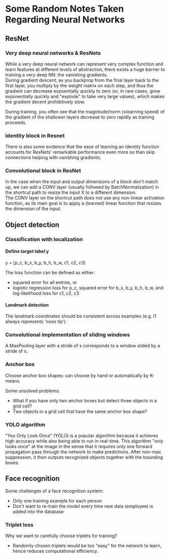 # Some Random Notes Taken Regarding Neural Networks

## ResNet
### Very deep neural networks & ResNets
While a very deep neural network can represent very complex function and learn features at different levels of abstraction,
there exists a huge barrier to training a very deep NN: the vanishing gradients. 
<br/>
During gradient descent, as you backprop from the final layer back to the first layer, you multiply by the weight matrix on
each step, and thus the gradient can decrease expoentially quickly to zero (or, in rare cases, grow exponentially quickly      and "explode" to take very large values), which makes the gradient decent prohibitively slow.

During training, you often see that the magnitude/norm (≈learning speed) of the gradient of the shallower layers decrease 
to zero rapidly as training proceeds.

### Identity block in Resnet
There is also some evidence that the ease of learning an identity function accounts for ResNets' remarkable performance 
even more so than skip connections helping with vanishing gradients.
<br/>

### Convolutional block in ResNet
In the case when the input and output dimensions of a block don't match up, we can add a CONV layer (usually followed by
BatchNormalization) in the shortcut path to resize the input X to a different dimension.
<br/>
The CONV layer on the shortcut path does not use any non-linear activation function, as its main goal is to apply a (learned)
linear function that resizes the dimension of the input.

## Object detection
### Classification with localization
#### Define target label y
y = [p_c, b_x, b_y, b_h, b_w, c1, c2, c3]

The loss function can be defined as either:
- squared error for all entries, or
- logistic regression loss for p_c, squared error for b_x, b_y, b_h, b_w, and log-likelihood loss for c1, c2, c3
#### Landmark detection
The landmark coordinates should be consistent across examples (e.g. l1 always represents 'noes tip').
<br/>

### Convolutional implementation of sliding windows
A MaxPooling layer with a stride of s corresponds to a window slided by a stride of s.
<br/>

### Anchor box
Choose anchor box shapes: can choose by hand or automatically by K-means.

Some unsolved problems:
- What if you have only two anchor boxes but detect three objects in a grid cell?
- Two objects in a grid cell that have the same anchor box shape?

### YOLO algorithm
"You Only Look Once" (YOLO) is a popular algorithm because it achieves high accuracy while also being able to run in real-time. This algorithm "only looks once" at the image in the sense that it requires only one forward propagation pass through the network to make predictions. After non-max suppression, it then outputs recognized objects together with the bounding boxes.

## Face recognition
Some challenges of a face recognition system:
- Only one training example for each person
- Don't want to re-train the model every time new data (employee) is added into the database

### Triplet loss
Why we want to carefully choose triplets for training?
- Randomly chosen triplets would be too "easy" for the network to learn, hence reduces computational efficiency.

